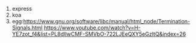 1. express
2. koa
3. egg:https://www.gnu.org/software/libc/manual/html_node/Termination-Signals.html
       https://www.youtube.com/watch?v=H-YE7zot_f4&list=PL8dIIwCMF-SMVbO-722LJEeQXY5eGzItQ&index=26
